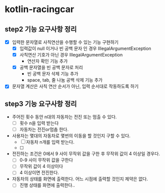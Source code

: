 # kotlin-racingcar

## step2 기능 요구사항 정리
- [x] 입력한 문자열로 사칙연산을 수행할 수 있는 기능 구현하기
  - [x] 입력값이 null 이거나 빈 공백 문자 인 경우 IllegalArgumentException
  - [x] 사칙연산 기호가 아닌 경우 IllegalArgumentException
    - 연산자 확인 기능 추가
  - [x] 공백 문자열을 빈 공백 문자로 처리
    - 빈 공백 문자 삭제 기능 추가
    - space, tab, 줄 나눔 공백 삭제 기능 추가 
    
- [x] 문자열 계산은 사칙 연산 순서가 아닌, 입력 순서대로 작동하도록 하기

## step3 기능 요구사항 정리
- 주어진 횟수 동안 n대의 자동차는 전진 또는 멈출 수 있다.
  - [ ] 횟수 n을 입력 받는다
  - [ ] 자동차는 전진or멈춤 한다.
- 사용자는 몇대의 자동차로 몇번의 이동을 할 것인지 구할 수 있다.
  - [ ] 자동차 n개를 입력 받는다.
  - [ ] 
- 전진하는 조건은 0에서 9 사이 무작위 값을 구한 후 무작위 값이 4 이상일 경우다.
  - [ ] 0-9 사이 무작위 값을 구한다
  - [ ] 무작위 값이 4 이상이다
  - [ ] 4 이상이면 전진한다.
- 자동차의 상태를 화면에 출력한다. 어느 시점에 출력할 것인지 제약은 없다.
  - [ ] 진행 상태를 화면에 출력한다..